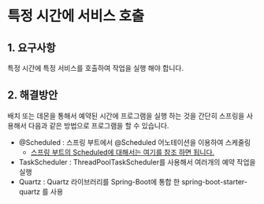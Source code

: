 # 특정 시간에 서비스 호출

## 1. 요구사항

특정 시간에 특정 서비스를 호출하여 작업을 실행 해야 합니다.

## 2. 해결방안

배치 또는 데몬을 통해서 예약된 시간에 프로그램을 실행 하는 것을 간단히 스프링을 사용해서 다음과 같은 방법으로 프로그램을 할 수 있습니다.

* @Scheduled : 스프링 부트에서 @Scheduled 어노테이션을 이용하여 스케줄링
  * [스프링 부트의 Scheduled에 대해서는 여기를 참조 하면 됩니다.](https://hyomee.gitbook.io/develop/springboot/scheduled)
* TaskScheduler : ThreadPoolTaskScheduler를 사용해서 여러개의 예약 작업을 실행 &#x20;
* Quartz : Quartz 라이브러리를 Spring-Boot에 통합 한 spring-boot-starter-quartz 를 사용

